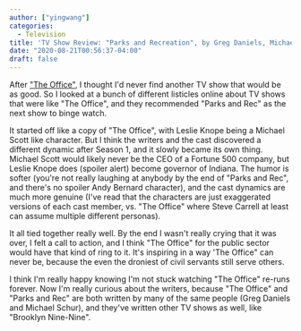 ```yaml
---
author: ["yingwang"]
categories:
  - Television
title: 'TV Show Review: "Parks and Recreation", by Greg Daniels, Michael Schur et. al'
date: "2020-08-21T00:56:37-04:00"
draft: false
---
```


After ["The Office"](/posts/2020/07/26/the_office), I thought I'd never find
another TV show that would be as good. So I looked at a bunch of different
listicles online about TV shows that were like "The Office", and they
recommended "Parks and Rec" as the next show to binge watch.

It started off like a copy of "The Office", with Leslie Knope being a Michael
Scott like character. But I think the writers and the cast discovered a
different dynamic after Season 1, and it slowly became its own thing. Michael
Scott would likely never be the CEO of a Fortune 500 company, but Leslie Knope
does (spoiler alert) become governor of Indiana. The humor is softer (you're not
really laughing at anybody by the end of "Parks and Rec", and there's no spoiler
Andy Bernard character), and the cast dynamics are much more genuine (I've read
that the characters are just exaggerated versions of each cast member, vs. "The
Office" where Steve Carrell at least can assume multiple different personas).

It all tied together really well. By the end I wasn't really crying that it was
over, I felt a call to action, and I think "The Office" for the public sector
would have that kind of ring to it. It's inspiring in a way 'The Office" can
never be, because the even the droniest of civil servants still serve others.

I think I'm really happy knowing I'm not stuck watching "The Office" re-runs
forever. Now I'm really curious about the writers, because "The Office" and
"Parks and Rec" are both written by many of the same people (Greg Daniels and
Michael Schur), and they've written other TV shows as well, like "Brooklyn
Nine-Nine".
